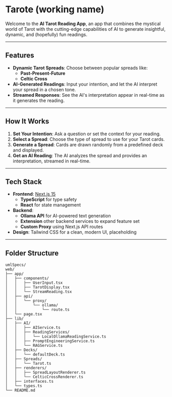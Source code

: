 # **Tarote (working name)**

Welcome to the **AI Tarot Reading App**, an app that combines the mystical world of Tarot with the cutting-edge capabilities of AI to generate insightful, dynamic, and (hopefully) fun readings.

---

## **Features**

- **Dynamic Tarot Spreads**: Choose between popular spreads like:
  - **Past-Present-Future**
  - **Celtic Cross**
- **AI-Generated Readings**: Input your intention, and let the AI interpret your spread in a chosen tone.
- **Streamed Responses**: See the AI's interpretation appear in real-time as it generates the reading.

---

## **How It Works**

1. **Set Your Intention**: Ask a question or set the context for your reading.
2. **Select a Spread**: Choose the type of spread to use for your Tarot cards.
3. **Generate a Spread**: Cards are drawn randomly from a predefined deck and displayed.
4. **Get an AI Reading**: The AI analyzes the spread and provides an interpretation, streamed in real-time.

---

## **Tech Stack**

- **Frontend**: [Next.js 15](https://nextjs.org/)
  - **TypeScript** for type safety
  - **React** for state management
- **Backend**:
  - **Ollama API** for AI-powered text generation
  - **Extension** other backend services to expand feature set
  - **Custom Proxy** using Next.js API routes
- **Design**: Tailwind CSS for a clean, modern UI, placeholding

---

## **Folder Structure**

```plaintext
umlSpecs/
web/
├── app/
│   ├── components/
│   │   ├── UserInput.tsx
│   │   ├── TarotDisplay.tsx
│   │   └── StreamReading.tsx
│   ├── api/
│   │   └── proxy/
│   │       └── ollama/
│   │           └── route.ts
│   └── page.tsx
├── lib/
│   ├── AI/
│   │   ├── AIService.ts
│   │   ├── ReadingServices/
│   │   │   └── LocalOllamaReadingService.ts
│   │   ├── PromptEngineeringService.ts
│   │   └── RAGService.ts
│   ├── Decks/
│   │   └── defaultDeck.ts
│   ├── Spreads/
│   │   └── Tarot.ts
│   ├── renderers/
│   │   ├── SpreadLayoutRenderer.ts
│   │   └── CelticCrossRenderer.ts
│   ├── interfaces.ts
│   └── types.ts
└── README.md
```
